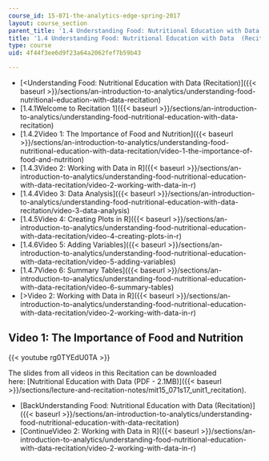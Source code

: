 ```yaml
---
course_id: 15-071-the-analytics-edge-spring-2017
layout: course_section
parent_title: '1.4 Understanding Food: Nutritional Education with Data  (Recitation)'
title: '1.4 Understanding Food: Nutritional Education with Data  (Recitation)'
type: course
uid: 4f44f3ee6d9f23a64a2062fef7b59b43

---
```


*   [<Understanding Food: Nutritional Education with Data (Recitation)]({{< baseurl >}}/sections/an-introduction-to-analytics/understanding-food-nutritional-education-with-data-recitation)
*   [1.4.1Welcome to Recitation 1]({{< baseurl >}}/sections/an-introduction-to-analytics/understanding-food-nutritional-education-with-data-recitation)
*   [1.4.2Video 1: The Importance of Food and Nutrition]({{< baseurl >}}/sections/an-introduction-to-analytics/understanding-food-nutritional-education-with-data-recitation/video-1-the-importance-of-food-and-nutrition)
*   [1.4.3Video 2: Working with Data in R]({{< baseurl >}}/sections/an-introduction-to-analytics/understanding-food-nutritional-education-with-data-recitation/video-2-working-with-data-in-r)
*   [1.4.4Video 3: Data Analysis]({{< baseurl >}}/sections/an-introduction-to-analytics/understanding-food-nutritional-education-with-data-recitation/video-3-data-analysis)
*   [1.4.5Video 4: Creating Plots in R]({{< baseurl >}}/sections/an-introduction-to-analytics/understanding-food-nutritional-education-with-data-recitation/video-4-creating-plots-in-r)
*   [1.4.6Video 5: Adding Variables]({{< baseurl >}}/sections/an-introduction-to-analytics/understanding-food-nutritional-education-with-data-recitation/video-5-adding-variables)
*   [1.4.7Video 6: Summary Tables]({{< baseurl >}}/sections/an-introduction-to-analytics/understanding-food-nutritional-education-with-data-recitation/video-6-summary-tables)
*   [\>Video 2: Working with Data in R]({{< baseurl >}}/sections/an-introduction-to-analytics/understanding-food-nutritional-education-with-data-recitation/video-2-working-with-data-in-r)

Video 1: The Importance of Food and Nutrition
---------------------------------------------

{{< youtube rg0TYEdU0TA >}}

The slides from all videos in this Recitation can be downloaded here: [Nutritional Education with Data (PDF - 2.1MB)]({{< baseurl >}}/sections/lecture-and-recitation-notes/mit15_071s17_unit1_recitation).

*   [BackUnderstanding Food: Nutritional Education with Data (Recitation)]({{< baseurl >}}/sections/an-introduction-to-analytics/understanding-food-nutritional-education-with-data-recitation)
*   [ContinueVideo 2: Working with Data in R]({{< baseurl >}}/sections/an-introduction-to-analytics/understanding-food-nutritional-education-with-data-recitation/video-2-working-with-data-in-r)